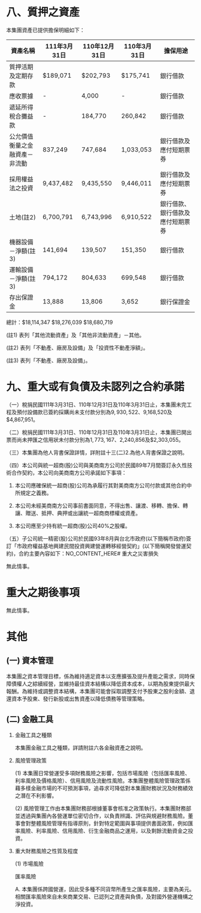 # 八、質押之資產

本集團資產已提供擔保明細如下：

| 資產名稱 | 111年3月31日 | 110年12月31日 | 110年3月31日 | 擔保用途 |
| --- | --- | --- | --- | --- |
| 質押活期及定期存款 | $189,071 | $202,793 | $175,741 | 銀行借款 |
| 應收票據 | - | 4,000 | - | 銀行借款 |
| 遞延所得稅合攤益款 | - | 184,770 | 260,842 | 銀行借款 |
| 公允價值衡量之金融資產－非流動 | 837,249 | 747,684 | 1,033,053 | 銀行借款及應付短期票券 |
| 採用權益法之投資 | 9,437,482 | 9,435,550 | 9,446,011 | 銀行借款及應付短期票券 |
| 土地(註2) | 6,700,791 | 6,743,996 | 6,910,522 | 銀行借款、銀行借款及應付短期票券 |
| 機器設備－淨額(註3) | 141,694 | 139,507 | 151,350 | 銀行借款 |
| 運輸設備－淨額(註3) | 794,172 | 804,633 | 699,548 | 銀行借款 |
| 存出保證金 | 13,888 | 13,806 | 3,652 | 銀行保證金 |

總計：$18,114,347 $18,276,039 $18,680,719

(註1) 表列「其他流動資產」及「其他非流動資產」－其他。

(註2) 表列「不動產、廠房及設備」及「投資性不動產淨額」。

(註3) 表列「不動產、廠房及設備」。

# 九、重大或有負債及未認列之合約承諾

（一）稅捐民國111年3月31日、110年12月31日及110年3月31日止，本集團未完工程及預付設備款已簽約採購尚未支付款分別為$9,930,522、$9,168,520及$4,867,951。

（二）稅捐民國111年3月31日、110年12月31日及110年3月31日止，本集團已開出票而尚未押匯之信用狀未付款分別為$1,773,167、$2,240,856及$2,303,055。

（三）本集團為他人背書保證詳情，詳附註十三(二)2.為他人背書保證之說明。

（四）本公司與統一超商(股)公司與美商南方公司於民國89年7月間簽訂永久性技術合作契約，本公司向美商南方公司承諾如下事項：

1. 本公司應確保統一超商(股)公司為承履行其對美商南方公司付款或其他合約中所規定之義務。

2. 本公司未經美商南方公司事前書面同意，不得出售、讓渡、移轉、擔保、轉讓、贈送、抵押、典押或出讓統一超商商標權或資產。

3. 本公司應至少持有統一超商(股)公司40%之股權。

（五）子公司統一精密(股)公司於民國93年8月與台北市政府(以下簡稱市政府)簽訂「市政府權益基地興建民間投資興建營運轉移經營契約」(以下簡稱開發營運契約)，合約主要內容如下：NO_CONTENT_HERE# 重大之災害損失

無此情事。

# 重大之期後事項

無此情事。

# 其他

## (一) 資本管理

本集團之資本管理目標，係為維持適足資本以支應擴張及提升產能之需求，同時保障債權人之綜續經營，並維持最佳資本結構以降低資本成本，以期為股東提供最大報酬。為維持或調整資本結構，本集團可能會採取調整支付予股東之股利金額、退還資本予股東、發行新股或出售資產以降低債務等管理策略。

## (二) 金融工具

1. 金融工具之種類

   本集團金融工具之種類，詳請附註六各金融資產之說明。

2. 風險管理政策

   (1) 本集團日常營運受多項財務風險之影響，包括市場風險（包括匯率風險、利率風險及價格風險）、信用風險及流動性風險。本集團整體風險管理政策係藉多樣金融市場的不可預測事項，追尋求可降低對本集團財務狀況及財務績效之潛在不利影響。

   (2) 風險管理工作由本集團財務部根據董事會核准之政策執行。本集團財務部並透過與集團內各營運單位密切合作，以負責辨識、評估與規避財務風險。董事會對整體風險管理有指導原則，針對特定範圍與事項提供書面政策，例如匯率風險、利率風險、信用風險、衍生金融商品之運用，以及剩餘流動資金之投資。

3. 重大財務風險之性質及程度

   (1) 市場風險

   匯率風險

   A. 本集團係跨國營運，因此受多種不同貨幣所產生之匯率風險，主要為美元。相關匯率風險來自未來商業交易、已認列之資產與負債，及對國外營運機構之淨投資。